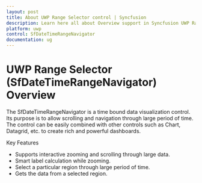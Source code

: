```yaml
---
layout: post
title: About UWP Range Selector control | Syncfusion
description: Learn here all about Overview support in Syncfusion UWP Range Selector (SfDateTimeRangeNavigator) control and more.
platform: uwp
control: SfDateTimeRangeNavigator
documentation: ug
---
```

# UWP Range Selector (SfDateTimeRangeNavigator) Overview

The SfDateTimeRangeNavigator is a time bound data visualization control. Its purpose is to allow scrolling and navigation through large period of time. The control can be easily combined with other controls such as Chart, Datagrid, etc. to create rich and powerful dashboards.

Key Features

* Supports interactive zooming and scrolling through large data.
* Smart label calculation while zooming.
* Select a particular region through large period of time.
* Gets the data from a selected region.

